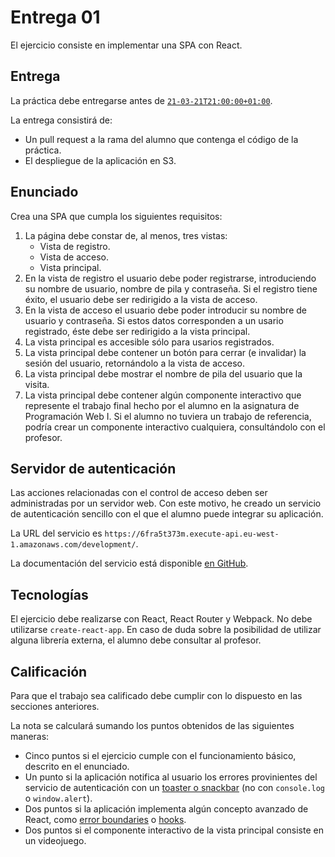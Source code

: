 # Entrega 01

El ejercicio consiste en implementar una SPA con React.

## Entrega

La práctica debe entregarse antes de [`21-03-21T21:00:00+01:00`](https://en.wikipedia.org/wiki/ISO_8601#Combined_date_and_time_representations).

La entrega consistirá de:

- Un pull request a la rama del alumno que contenga el código de la práctica.
- El despliegue de la aplicación en S3.

## Enunciado

Crea una SPA que cumpla los siguientes requisitos:

1. La página debe constar de, al menos, tres vistas:
   - Vista de registro.
   - Vista de acceso.
   - Vista principal.
1. En la vista de registro el usuario debe poder registrarse, introduciendo su nombre de usuario, nombre de pila y contraseña. Si el registro tiene éxito, el usuario debe ser redirigido a la vista de acceso.
1. En la vista de acceso el usuario debe poder introducir su nombre de usuario y contraseña. Si estos datos corresponden a un usario registrado, éste debe ser redirigido a la vista principal.
1. La vista principal es accesible sólo para usarios registrados.
1. La vista principal debe contener un botón para cerrar (e invalidar) la sesión del usuario, retornándolo a la vista de acceso.
1. La vista principal debe mostrar el nombre de pila del usuario que la visita.
1. La vista principal debe contener algún componente interactivo que represente el trabajo final hecho por el alumno en la asignatura de Programación Web I. Si el alumno no tuviera un trabajo de referencia, podría crear un componente interactivo cualquiera, consultándolo con el profesor.

## Servidor de autenticación

Las acciones relacionadas con el control de acceso deben ser administradas por un servidor web. Con este motivo, he creado un servicio de autenticación sencillo con el que el alumno puede integrar su aplicación.

La URL del servicio es `https://6fra5t373m.execute-api.eu-west-1.amazonaws.com/development/`.

La documentación del servicio está disponible [en GitHub](https://github.com/gmunguia/auth-service).

## Tecnologías

El ejercicio debe realizarse con React, React Router y Webpack. No debe utilizarse `create-react-app`. En caso de duda sobre la posibilidad de utilizar alguna librería externa, el alumno debe consultar al profesor.

## Calificación

Para que el trabajo sea calificado debe cumplir con lo dispuesto en las secciones anteriores.

La nota se calculará sumando los puntos obtenidos de las siguientes maneras:

- Cinco puntos si el ejercicio cumple con el funcionamiento básico, descrito en el enunciado.
- Un punto si la aplicación notifica al usuario los errores provinientes del servicio de autenticación con un [toaster o snackbar](https://github.com/iamhosseindhv/notistack) (no con `console.log` o `window.alert`).
- Dos puntos si la aplicación implementa algún concepto avanzado de React, como [error boundaries](https://reactjs.org/docs/error-boundaries.html) o [hooks](https://reactjs.org/docs/hooks-intro.html).
- Dos puntos si el componente interactivo de la vista principal consiste en un videojuego.
